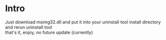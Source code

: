 # Intro
Just download msimg32.dll and put it into your uninstall tool install directory and rerun uninstall tool<br>
that's it, enjoy, no future update (currently)

